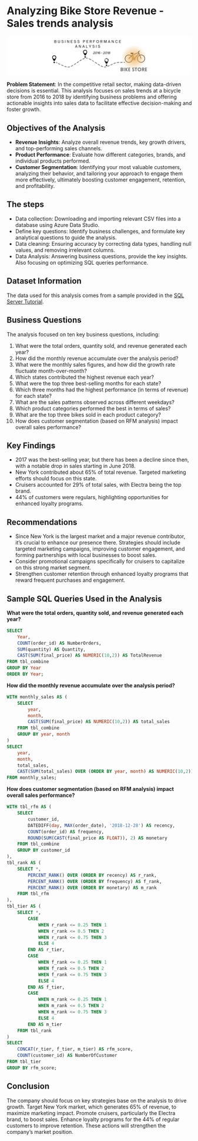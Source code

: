 # Analyzing Bike Store Revenue - Sales trends analysis

![Bike Store Logo](https://github.com/Aimee-Le/BikeStoreAnalysis/blob/main/logomain.png)

__Problem Statement__:
In the competitive retail sector, making data-driven decisions is essential. This analysis focuses on sales trends at a bicycle store from 2016 to 2018 by identifying business problems and offering actionable insights into sales data to facilitate effective decision-making and foster growth.

## Objectives of the Analysis
- **Revenue Insights**: Analyze overall revenue trends, key growth drivers, and top-performing sales channels.
- **Product Performance**: Evaluate how different categories, brands, and individual products performed.
- **Customer Segmentation**: Identifying your most valuable customers, analyzing their behavior, and tailoring your approach to engage them more effectively, ultimately boosting customer engagement, retention, and profitability.

## The steps

- Data collection: Downloading and importing relevant CSV files into a database using Azure Data Studio.
- Define key questions: Identify business challenges, and formulate key analytical questions to guide the analysis.
- Data cleaning: Ensuring accuracy by correcting data types, handling null values, and removing irrelevant columns.
- Data Analysis: Answering business questions, provide the key insights. Also focusing on optimizing SQL queries performance.

## Dataset Information

The data used for this analysis comes from a sample provided in the [SQL Server Tutorial](http://www.sqlservertutorial.net/load-sample-database/).

## Business Questions 

The analysis focused on ten key business questions, including:

1. What were the total orders, quantity sold, and revenue generated each year?
2. How did the monthly revenue accumulate over the analysis period?
3. What were the monthly sales figures, and how did the growth rate fluctuate month-over-month?
4. Which states contributed the highest revenue each year?
5. What were the top three best-selling months for each state?
6. Which three months had the highest performance (in terms of revenue) for each state?
7. What are the sales patterns observed across different weekdays?
8. Which product categories performed the best in terms of sales?
9. What are the top three bikes sold in each product category?
10. How does customer segmentation (based on RFM analysis) impact overall sales performance?

## Key Findings
- 2017 was the best-selling year, but there has been a decline since then, with a notable drop in sales starting in June 2018.
- New York contributed about 65% of total revenue. Targeted marketing efforts should focus on this state.
- Cruisers accounted for 29% of total sales, with Electra being the top brand.
- 44% of customers were regulars, highlighting opportunities for enhanced loyalty programs.

## Recommendations

- Since New York is the largest market and a major revenue contributor, it’s crucial to enhance our presence there. Strategies should include targeted marketing campaigns, improving customer engagement, and forming partnerships with local businesses to boost sales.
- Consider promotional campaigns specifically for cruisers to capitalize on this strong market segment.
- Strengthen customer retention through enhanced loyalty programs that reward frequent purchases and engagement.

## Sample SQL Queries Used in the Analysis

__What were the total orders, quantity sold, and revenue generated each year?__

```sql
SELECT 
    Year,
    COUNT(order_id) AS NumberOrders,
    SUM(quantity) AS Quantity,
    CAST(SUM(final_price) AS NUMERIC(10,2)) AS TotalRevenue
FROM tbl_combine
GROUP BY Year
ORDER BY Year;
```

__How did the monthly revenue accumulate over the analysis period?__

```sql
WITH monthly_sales AS (
    SELECT
        year,
        month,
        CAST(SUM(final_price) AS NUMERIC(10,2)) AS total_sales
    FROM tbl_combine
    GROUP BY year, month
)
SELECT 
    year, 
    month, 
    total_sales,
    CAST(SUM(total_sales) OVER (ORDER BY year, month) AS NUMERIC(10,2)) AS accumulative
FROM monthly_sales;
```

__How does customer segmentation (based on RFM analysis) impact overall sales performance?__

```sql
WITH tbl_rfm AS (
    SELECT 
        customer_id,
        DATEDIFF(day, MAX(order_date), '2018-12-28') AS recency,
        COUNT(order_id) AS frequency,
        ROUND(SUM(CAST(final_price AS FLOAT)), 2) AS monetary
    FROM tbl_combine
    GROUP BY customer_id
),
tbl_rank AS (
    SELECT *,
        PERCENT_RANK() OVER (ORDER BY recency) AS r_rank,
        PERCENT_RANK() OVER (ORDER BY frequency) AS f_rank,
        PERCENT_RANK() OVER (ORDER BY monetary) AS m_rank
    FROM tbl_rfm
),
tbl_tier AS (
    SELECT *,
        CASE 
            WHEN r_rank <= 0.25 THEN 1
            WHEN r_rank <= 0.5 THEN 2
            WHEN r_rank <= 0.75 THEN 3
            ELSE 4 
        END AS r_tier,
        CASE 
            WHEN f_rank <= 0.25 THEN 1
            WHEN f_rank <= 0.5 THEN 2
            WHEN f_rank <= 0.75 THEN 3
            ELSE 4 
        END AS f_tier,
        CASE 
            WHEN m_rank <= 0.25 THEN 1
            WHEN m_rank <= 0.5 THEN 2
            WHEN m_rank <= 0.75 THEN 3
            ELSE 4 
        END AS m_tier
    FROM tbl_rank
)
SELECT 
    CONCAT(r_tier, f_tier, m_tier) AS rfm_score,
    COUNT(customer_id) AS NumberOfCustomer
FROM tbl_tier
GROUP BY rfm_score;
```

## Conclusion

The company should focus on key strategies base on the analysis to drive growth. Target New York market, which generates 65% of revenue, to maximize marketing impact. Promote cruisers, particularly the Electra brand, to boost sales. Enhance loyalty programs for the 44% of regular customers to improve retention. These actions will strengthen the company’s market position.
